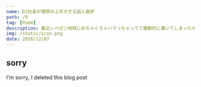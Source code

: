 ```yaml
---
name: DJ社長が理想の上司すぎる話と進捗
path: /9
tag: [Poem]
description: 最近レペゼン地球にめちゃくちゃハマっちゃってて衝動的に書いてしまったポエム+進捗報告
img: /static/icon.png
date: 2018/12/07
---
```


## sorry
I'm sorry, I deleted this blog post
